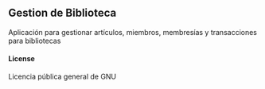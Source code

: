 ## Gestion de Biblioteca

Aplicación para gestionar artículos, miembros, membresías y transacciones para bibliotecas

#### License

Licencia pública general de GNU